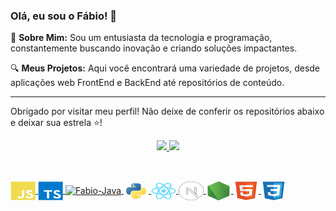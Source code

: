 ### Olá, eu sou o Fábio! 👋

🚀 **Sobre Mim:**
Sou um entusiasta da tecnologia e programação, constantemente buscando inovação e criando soluções impactantes.

🔍 **Meus Projetos:**
Aqui você encontrará uma variedade de projetos, desde aplicações web FrontEnd e BackEnd até repositórios de conteúdo.

---

Obrigado por visitar meu perfil! Não deixe de conferir os repositórios abaixo e deixar sua estrela ⭐️!

<div align="center">
  <a href="https://github.com/FabioHenriqueFarias">
  <img height="180em" src="https://github-readme-stats.vercel.app/api?username=FabioHenriqueFarias&show_icons=true&theme=buefy&include_all_commits=true&count_private=true"/>
  <img height="180em" src="https://github-readme-stats.vercel.app/api/top-langs/?username=FabioHenriqueFarias&layout=compact&langs_count=7&theme=graywhite"/>
</div>

##

 <div style="display: inline_block"><br>
   <img align="center" alt="Fabio-Js" height="30" width="40" src="https://raw.githubusercontent.com/devicons/devicon/master/icons/javascript/javascript-plain.svg">
  <img align="center" alt="Fabio-Ts" height="30" width="40" src="https://raw.githubusercontent.com/devicons/devicon/master/icons/typescript/typescript-plain.svg">
  <img align="center" alt="Fabio-Java" height="30" width="40" src="https://cdn.jsdelivr.net/gh/devicons/devicon/icons/java/java-original.svg">
  <img align="center" alt="Fabio-python" height="30" width="40" src="https://raw.githubusercontent.com/devicons/devicon/master/icons/python/python-original.svg">
  <img align="center" alt="Fabio-React" height="30" width="40" src="https://raw.githubusercontent.com/devicons/devicon/master/icons/react/react-original.svg">
  <img align="center" alt="Fabio-Next" height="30" width="40" src="https://raw.githubusercontent.com/devicons/devicon/master/icons/nextjs/nextjs-line.svg">
  <img align="center" alt="Fabio-Node" height="30" width="40" src="https://raw.githubusercontent.com/devicons/devicon/master/icons/nodejs/nodejs-original.svg">
  <img align="center" alt="Fabio-HTML" height="30" width="40" src="https://raw.githubusercontent.com/devicons/devicon/master/icons/html5/html5-original.svg">
  <img align="center" alt="Fabio-CSS" height="30" width="40" src="https://raw.githubusercontent.com/devicons/devicon/master/icons/css3/css3-original.svg">

 </div>
